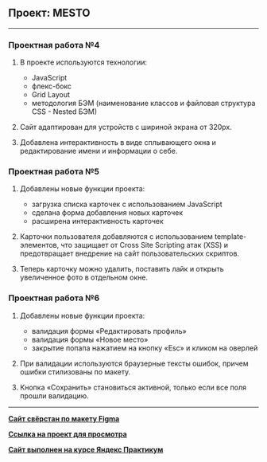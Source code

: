 ## Проект: MESTO

***

### Проектная работа №4

1. В проекте используются технологии:

    - JavaScript
    - флекс-бокс
    - Grid Layout
    - методология БЭМ (наименование классов и файловая структура CSS - Nested БЭМ)
>
2. Сайт адаптирован для устройств с шириной экрана от 320px.

3. Добавлена интерактивность в виде сплывающего окна и редактирование имени и информации о себе.
>
### Проектная работа №5

1. Добавлены новые функции проекта:

    - загрузка списка карточек с использованием JavaScript
    - сделана форма добавления новых карточек
    - расширена интерактивность карточек
>
2. Карточки пользователя добавляются с использованием template-элементов, что защищает от Cross Site Scripting атак (XSS) и предотвращает внедрение на сайт пользовательских скриптов.

3. Теперь карточку можно удалить, поставить лайк и открыть увеличенное фото в отдельном окне.
>
### Проектная работа №6

1. Добавлены новые функции проекта:

    - валидация формы «Редактировать профиль»
    - валидация формы «Новое место»
    - закрытие попапа нажатием на кнопку «Esc» и кликом на оверлей
>
2. При валидации используются браузерные тексты ошибок, причем ошибки стилизованы по макету.

3. Кнопка «Сохранить» становиться активной, только если все поля прошли валидацию.

***

[**Сайт свёрстан по макету Figma**](https://www.figma.com/file/2cn9N9jSkmxD84oJik7xL7/JavaScript.-Sprint-4?node-id=0%3A1)

[**Ссылка на проект для просмотра**](https://balzak1976.github.io/mesto/)

[**Сайт выполнен на курсе Яндекс Практикум**](https://practicum.yandex.ru/profile/web/)

